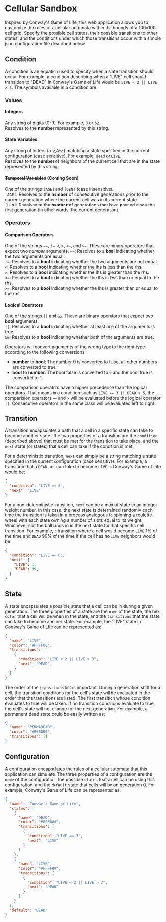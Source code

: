 # Cellular Sandbox

Inspired by Conway's Game of Life, this web application allows you to customize the rules of a 
cellular automata within the bounds of a 100x100 cell grid.  Specify the possible cell states, 
their possible transitions to other states, and the conditions under which those transitions 
occur with a simple json configuration file described below.

## Condition

A condition is an equation used to specify when a state transition should occur.  For example,
a condition describing when a "LIVE" cell should transition to "DEAD" in Conway's Game of Life 
would be `LIVE < 2 || LIVE > 3`. The symbols available in a condition are:

### Values

#### Integers
Any string of digits (0-9). For example, `3` or `52`.    
Resolves to the **number** represented by this string.
	
#### State Variables
Any string of letters (a-z,A-Z) matching a state specified in the current configuration 
(case sensitive). For example, `dead` or `LIVE`.  
Resolves to the **number** of neighbors of the current cell that are in the state represented 
by this string.

#### ~~Temporal Variables~~ (Coming Soon)
One of the strings `[AGE]` and `[GEN]` (case insensitive).  
`[AGE]`: Resolves to the **number** of consecutive generations prior to the current generation
where the current cell was in its current state.  
`[GEN]`: Resolves to the **number** of generations that have passed since the first generation 
(in other words, the current generation).

### Operators

#### Comparison Operators
One of the strings `==`, `!=`, `<`, `>`, `<=`, and `>=`. These are binary operators that expect two 
*number* arguments.
`==`: Resolves to a **bool** indicating whether the two arguments are equal.  
`!=`: Resolves to a **bool** indicating whether the two arguments are not equal.  
`<`: Resolves to a **bool** indicating whether the lhs is less than the rhs.  
`>`: Resolves to a **bool** indicating whether the lhs is greater than the rhs.  
`<=`: Resolves to a **bool** indicating whether the lhs is less than or equal to the rhs.  
`>=`: Resolves to a **bool** indicating whether the lhs is greater than or equal to the rhs.  

#### Logical Operators
One of the strings `||` and `&&`. These are binary operators that expect two **bool** arguments.  
`||`: Resolves to a **bool** indicating whether at least one of the arguments is true.  
`&&`: Resolves to a **bool** indicating whether both of the arguments are true.

Operators will convert arguments of the wrong type to the right type according to the following 
conversions:
- **number** to **bool**: The number 0 is converted to false, all other numbers are converted to true.
- **bool** to **number**: The bool false is converted to 0 and the bool true is converted to 1.

The comparison operators have a higher precedence than the logical operators.  That means in a 
condition such as `LIVE == 3 || DEAD > 5`, the comparision operators `==` and `>` will be evaluated 
before the logical operator `||`.  Consecutive operators in the same class will be evaluated left to 
right.

## Transition

A transition encapsulates a path that a cell in a specific state can take to become another state. 
The two properties of a transition are the `condition` (described above) that must be met for the 
transition to take place, and the `next` state (or states) that a cell can take if the condition is met.  

For a deterministic transition, `next` can simply be a string matching a state specified in the current  configuration (case sensitive). For example, a transition that a `DEAD` cell can take to become `LIVE` 
in Conway's Game of Life would be:

```json
{
  "condition": "LIVE == 3",
  "next": "LIVE"
}
```

For a non-deterministic transition, `next` can be a map of state to an integer weight number. In this 
case, the next state is determined randomly each time the transition is taken in a process analogous to 
spinning a roulette wheel with each state owning a number of slots equal to its weight.  Whichever slot 
the ball lands in is the next state for that specific cell transition.  For example, a transition where 
a cell would become `LIVE` 1% of the time and `DEAD` 99% of the time if the cell has no `LIVE` neighbors 
would be:

```json
{
  "condition": "LIVE == 0",
  "next": {
    "LIVE": 1,
    "DEAD": 99,
  }
}
```

## State

A state encapsulates a possible state that a cell can be in during a given generation. The three 
properties of a state are the `name` of the state, the hex `color` that a cell will be when in the 
state, and the `transitions` that the state can take to become another state. For example, the "LIVE" 
state in Conway's Game of Life can be represented as:

```json
{
  "name": "LIVE",
  "color": "#FFFF00",
  "transitions": [
    {
      "condition": "LIVE < 2 || LIVE > 3",
      "next": "DEAD",
    }
  ]
}
```

The order of the `transitions` list is important.  During a generation shift for a cell, the 
transition conditions for the cell's state will be evaluated in the order that the transitions 
are listed. The first transition whose condition evaluates to true will be taken. If no transition 
conditions evaluate to true, the cell's state will not change for the next generation.  For example, 
a permanent dead state could be easily written as:

```json
{
  "name": "PERMADEAD",
  "color": "#000000",
  "transitions": []
}
```

## Configuration

A configuration encapsulates the rules of a cellular automata that this application can simulate.  The three properties of a configuration are the `name` of the configuration, the possible `states` that a cell can be 
using this configuration, and the `default` state that cells will be on generation 0.  For example, Conway's 
Game of Life can be represented as:

```json
{
  "name": "Conway's Game of Life",
  "states": [
    {
      "name": "DEAD",
      "color": "#808080",
      "transitions": [
        {
          "condition": "LIVE == 3",
          "next": "LIVE"
        }
      ]
    },
    {
      "name": "LIVE",
      "color": "#FFFF00",
      "transitions": [
        {
          "condition": "LIVE < 2 || LIVE > 3",
          "next": "DEAD"
        }
      ]
    }
  ],
  "default": "DEAD"
}
```
